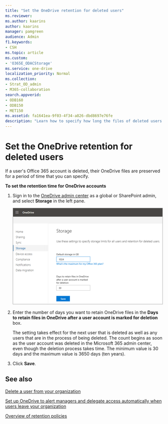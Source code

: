 ```yaml
---
title: "Set the OneDrive retention for deleted users"
ms.reviewer: 
ms.author: kaarins
author: kaarins
manager: pamgreen
audience: Admin
f1.keywords:
- CSH
ms.topic: article
ms.custom:
- 'O365E_ODACStorage'
ms.service: one-drive
localization_priority: Normal
ms.collection: 
- Strat_OD_admin
- M365-collaboration
search.appverid:
- ODB160
- ODB150
- MET150
ms.assetid: fa1641ea-9f03-4f34-a826-dbd8697e76fe
description: "Learn how to specify how long the files of deleted users are preserved using the OneDrive admin center. "
---
```


# Set the OneDrive retention for deleted users

If a user's Office 365 account is deleted, their OneDrive files are preserved for a period of time that you can specify.
  
 **To set the retention time for OneDrive accounts**
  
1. Sign in to the [OneDrive admin center](https://admin.onedrive.com) as a global or SharePoint admin, and select **Storage** in the left pane.

    ![The Storage page of the OneDrive admin center](media/15942b88-2f71-4c85-87ec-eb14b88f8f93.png)
  
2. Enter the number of days you want to retain OneDrive files in the **Days to retain files in OneDrive after a user account is marked for deletion** box.

    The setting takes effect for the next user that is deleted as well as any users that are in the process of being deleted. The count begins as soon as the user account was deleted in the Microsoft 365 admin center, even though the deletion process takes time. The minimum value is 30 days and the maximum value is 3650 days (ten years).

3. Click **Save**.

## See also

[Delete a user from your organization](/office365/admin/add-users/delete-a-user)
  
[Set up OneDrive to alert managers and delegate access automatically when users leave your organization](retention-and-deletion.md)
  
[Overview of retention policies](/office365/securitycompliance/retention-policies)
